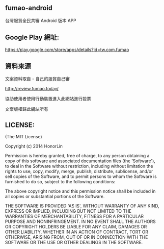 ## fumao-android

台灣服貿全民共審 Android 版本 APP

## Google Play 網址:

https://play.google.com/store/apps/details?id=tw.com.fumao

## 資料來源

文案資料取自 - 自己的服貿自己審

http://review.fumao.today/

協助使用者使用行動裝置進入此網站進行投票

文案版權歸此網站所有

## LICENSE:

(The MIT License)

Copyright (c) 2014 HonorLin

Permission is hereby granted, free of charge, to any person obtaining
a copy of this software and associated documentation files (the
'Software'), to deal in the Software without restriction, including
without limitation the rights to use, copy, modify, merge, publish,
distribute, sublicense, and/or sell copies of the Software, and to
permit persons to whom the Software is furnished to do so, subject to
the following conditions:

The above copyright notice and this permission notice shall be
included in all copies or substantial portions of the Software.

THE SOFTWARE IS PROVIDED 'AS IS', WITHOUT WARRANTY OF ANY KIND,
EXPRESS OR IMPLIED, INCLUDING BUT NOT LIMITED TO THE WARRANTIES OF
MERCHANTABILITY, FITNESS FOR A PARTICULAR PURPOSE AND NONINFRINGEMENT.
IN NO EVENT SHALL THE AUTHORS OR COPYRIGHT HOLDERS BE LIABLE FOR ANY
CLAIM, DAMAGES OR OTHER LIABILITY, WHETHER IN AN ACTION OF CONTRACT,
TORT OR OTHERWISE, ARISING FROM, OUT OF OR IN CONNECTION WITH THE
SOFTWARE OR THE USE OR OTHER DEALINGS IN THE SOFTWARE.
